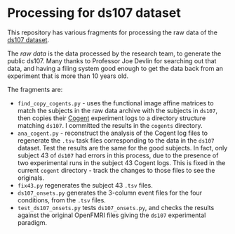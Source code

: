 # Processing for ds107 dataset

This repository has various fragments for processing the raw data of the
[ds107 dataset](https://openneuro.org/datasets/ds000107).

The *raw data* is the data processed by the research team, to generate the
public ds107.  Many thanks to Professor Joe Devlin for searching out that data,
and having a filing system good enough to get the data back from an experiment
that is more than 10 years old.

The fragments are:

* `find_copy_cogents.py` - uses the functional image affine matrices to match
  the subjects in the raw data archive with the subjects in `ds107`, then
  copies their [Cogent](http://www.vislab.ucl.ac.uk/cogent.php) experiment logs
  to a directory structure matching `ds107`.  I committed the results in the
  `cogents` directory.
* `ana_cogent.py` - reconstruct the analysis of the Cogent log files to
  regenerate the `.tsv` task files corresponding to the data in the `ds107`
  dataset.  Test the results are the same for the good subjects.  In fact, only
  subject 43 of `ds107` had errors in this process, due to the presence of two
  experimental runs in the subject 43 Cogent logs.  This is fixed in the
  current `cogent` directory - track the changes to those files to see the
  originals.
* `fix43.py` regenerates the subject 43 `.tsv` files.
* `ds107_onsets.py` generates the 3-column event files for the four conditions,
  from the `.tsv` files.
* `test_ds107_onsets.py` tests `ds107_onsets.py`, and checks the results
  against the original OpenFMRI files giving the `ds107` experimental paradigm.
